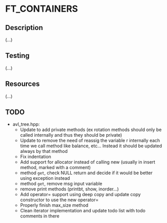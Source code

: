 # FT_CONTAINERS

## Description

(...)

## Testing

(...)

## Resources

(...)

## TODO

- avl_tree.hpp:
  - Update to add private methods (ex rotation methods should only be called internally and thus they should be private)
  - Update to remove the need of reassig the variable r internally each time we call method like balance, etc... Instead it should be updated always by that method
  - Fix indentation
  - Add support for allocator instead of calling new (usually in insert method, marked with a comment)
  - method ```get```, check NULL return and decide if it would be better using exception instead
  - method ```get```, remove msg input variable
  - remove print methods (printbt, show, inorder...)
  - Add operator= support using deep copy and update copy constructor to use the new operator=
  - Properly finish max_size method
  - Clean iterator implementation and update todo list with todo comments in there
